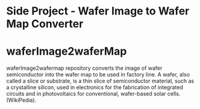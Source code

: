 Side Project - Wafer Image to Wafer Map Converter 
=======================================
# waferImage2waferMap
waferImage2wafermap repository converts the image of wafer semiconductor into the wafer map to be used in factory line.
A wafer, also called a slice or substrate, is a thin slice of semiconductor material, such as a crystalline silicon, used in electronics for the fabrication of integrated circuits and in photovoltaics for conventional, wafer-based solar cells.(WikiPedia). 


